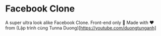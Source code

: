 # Facebook Clone
 A super ultra look alike Facebook Clone. Front-end only 🤗
 Made with ❤️ from (Lập trình cùng Tunna Duong)[https://youtube.com/duongtunganh]
